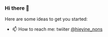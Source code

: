 ### Hi there 👋


Here are some ideas to get you started:



- 📫 How to reach me: twiiter [@hieyine_nons](https://twitter.com/chieyine_nonso)




